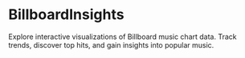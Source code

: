 # BillboardInsights
Explore interactive visualizations of Billboard music chart data. Track trends, discover top hits, and gain insights into popular music.
